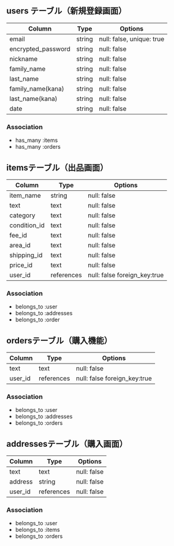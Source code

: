 ## users テーブル（新規登録画面）

| Column              | Type   | Options                        |
| --------------------| ------ | ------------------------------ |
| email               | string | null: false, unique: true      |
| encrypted_password  | string | null: false                    |
| nickname            | string | null: false                    |
| family_name         | string | null: false                    |
| last_name           | string | null: false                    |
| family_name(kana)   | string | null: false                    |
| last_name(kana)     | string | null: false                    |
| date                | string | null: false                    |

### Association

- has_many :items
- has_many :orders

## itemsテーブル（出品画面）

| Column              | Type       | Options                      |
| --------------------| ---------  | ---------------------------- |
| item_name           | string     | null: false                  |
| text                | text       | null: false                  |
| category            | text       | null: false                  |
| condition_id        | text       | null: false                  |
| fee_id              | text       | null: false                  |
| area_id             | text       | null: false                  |
| shipping_id         | text       | null: false                  |
| price_id            | text       | null: false                  |
| user_id             | references | null: false foreign_key:true |

### Association

- belongs_to :user
- belongs_to :addresses
- belongs_to :order

## ordersテーブル（購入機能）

| Column              | Type       | Options                      |
| --------------------| ---------  | ---------------------------- |
| text                | text       | null: false                  |
| user_id             | references | null: false foreign_key:true |

### Association

- belongs_to :user
- belongs_to :addresses
- belongs_to :orders

## addressesテーブル（購入画面）

| Column              | Type       | Options                      |
| --------------------| ---------  | ---------------------------- |
| text                | text       | null: false                  |
| address             | string     | null: false                  |
| user_id             | references | null: false                  |

### Association

- belongs_to :user
- belongs_to :items
- belongs_to :orders
